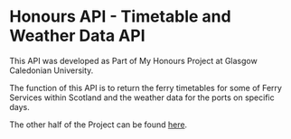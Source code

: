 # Honours API - Timetable and Weather Data API

This API was developed as Part of My Honours Project at Glasgow Caledonian University.

The function of this API is to return the ferry timetables for some of Ferry Services within Scotland and the weather data for the ports on specific days.  

The other half of the Project can be found [here](https://github.com/Innex42/Ferry_timetable_app).

